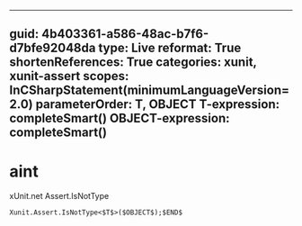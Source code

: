 ----
guid: 4b403361-a586-48ac-b7f6-d7bfe92048da
type: Live
reformat: True
shortenReferences: True
categories: xunit, xunit-assert
scopes: InCSharpStatement(minimumLanguageVersion=2.0)
parameterOrder: T, OBJECT
T-expression: completeSmart()
OBJECT-expression: completeSmart()
----

# aint

xUnit.net Assert.IsNotType

```
Xunit.Assert.IsNotType<$T$>($OBJECT$);$END$
```
